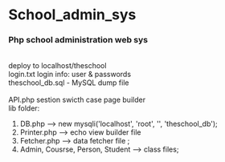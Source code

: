 # School_admin_sys
<h3>Php school administration web sys</h3>

<br>deploy to localhost/theschool
<br>login.txt login info: user & passwords
<br>theschool_db.sql - MySQL dump file
<Br>
<br>API.php sestion swicth case page builder 
<br>lib folder:
<ol>
<li>DB.php --> new mysqli('localhost', 'root', '', 'theschool_db');
<li>Printer.php --> echo view builder file
<li>Fetcher.php --> data fetcher file ;
<li>Admin, Cousrse, Person, Student --> class files;

